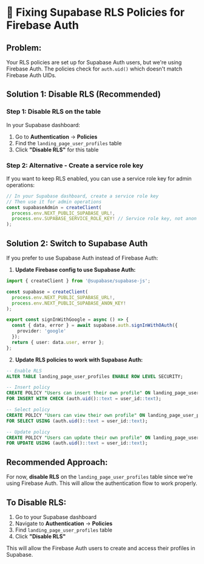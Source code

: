 # 🔧 Fixing Supabase RLS Policies for Firebase Auth

## **Problem:**
Your RLS policies are set up for Supabase Auth users, but we're using Firebase Auth. The policies check for `auth.uid()` which doesn't match Firebase Auth UIDs.

## **Solution 1: Disable RLS (Recommended)**

### **Step 1: Disable RLS on the table**
In your Supabase dashboard:
1. Go to **Authentication** → **Policies**
2. Find the `landing_page_user_profiles` table
3. Click **"Disable RLS"** for this table

### **Step 2: Alternative - Create a service role key**
If you want to keep RLS enabled, you can use a service role key for admin operations:

```typescript
// In your Supabase dashboard, create a service role key
// Then use it for admin operations
const supabaseAdmin = createClient(
  process.env.NEXT_PUBLIC_SUPABASE_URL!,
  process.env.SUPABASE_SERVICE_ROLE_KEY! // Service role key, not anon key
);
```

## **Solution 2: Switch to Supabase Auth**

If you prefer to use Supabase Auth instead of Firebase Auth:

1. **Update Firebase config to use Supabase Auth:**
```typescript
import { createClient } from '@supabase/supabase-js';

const supabase = createClient(
  process.env.NEXT_PUBLIC_SUPABASE_URL!,
  process.env.NEXT_PUBLIC_SUPABASE_ANON_KEY!
);

export const signInWithGoogle = async () => {
  const { data, error } = await supabase.auth.signInWithOAuth({
    provider: 'google'
  });
  return { user: data.user, error };
};
```

2. **Update RLS policies to work with Supabase Auth:**
```sql
-- Enable RLS
ALTER TABLE landing_page_user_profiles ENABLE ROW LEVEL SECURITY;

-- Insert policy
CREATE POLICY "Users can insert their own profile" ON landing_page_user_profiles
FOR INSERT WITH CHECK (auth.uid()::text = user_id::text);

-- Select policy  
CREATE POLICY "Users can view their own profile" ON landing_page_user_profiles
FOR SELECT USING (auth.uid()::text = user_id::text);

-- Update policy
CREATE POLICY "Users can update their own profile" ON landing_page_user_profiles
FOR UPDATE USING (auth.uid()::text = user_id::text);
```

## **Recommended Approach:**
For now, **disable RLS** on the `landing_page_user_profiles` table since we're using Firebase Auth. This will allow the authentication flow to work properly.

## **To Disable RLS:**
1. Go to your Supabase dashboard
2. Navigate to **Authentication** → **Policies**
3. Find `landing_page_user_profiles` table
4. Click **"Disable RLS"**

This will allow the Firebase Auth users to create and access their profiles in Supabase. 